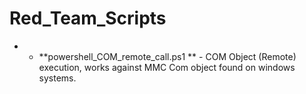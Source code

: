 # Red_Team_Scripts
* * **powershell_COM_remote_call.ps1 ** - COM Object (Remote) execution, works against MMC Com object found on windows systems.
